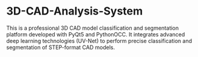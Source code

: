 # 3D-CAD-Analysis-System
This is a professional 3D CAD model classification and segmentation platform developed with PyQt5 and PythonOCC. It integrates advanced deep learning technologies (UV-Net) to perform precise classification and segmentation of STEP-format CAD models.
